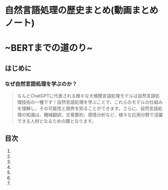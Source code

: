 # 自然言語処理の歴史まとめ(動画まとめノート)
# ~BERTまでの道のり~

## はじめに

### なぜ自然言語処理を学ぶのか？
> なんとChatGPTに代表される様々な大規模言語処理モデルは自然言語処理技術の一種です！自然言語処理を学ぶことで、これらのモデルの仕組みを理解し、その可能性と限界を知ることができます。さらに、自然言語処理の知識は、機械翻訳、文章要約、感情分析など、様々な応用分野で活躍できる人材となるための礎となります。


## 目次
1. 
1.
1. 
1.
1.
1.
1.

